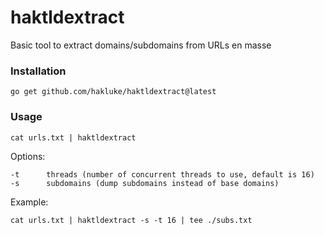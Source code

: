 # haktldextract

Basic tool to extract domains/subdomains from URLs en masse

### Installation

```
go get github.com/hakluke/haktldextract@latest
```

### Usage
```
cat urls.txt | haktldextract
```

Options:
```
-t      threads (number of concurrent threads to use, default is 16)
-s      subdomains (dump subdomains instead of base domains) 
```

Example:
```
cat urls.txt | haktldextract -s -t 16 | tee ./subs.txt
```
